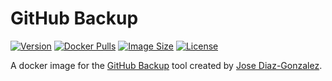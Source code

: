# GitHub Backup

[![Version](https://img.shields.io/docker/v/douglasparker/github-backup?style=flat-square)](https://hub.docker.com/r/douglasparker/github-backup)
[![Docker Pulls](https://img.shields.io/docker/pulls/douglasparker/github-backup?style=flat-square)](https://hub.docker.com/r/douglasparker/github-backup)
[![Image Size](https://img.shields.io/docker/image-size/douglasparker/github-backup?style=flat-square)](https://hub.docker.com/r/douglasparker/github-backup)
[![License](https://img.shields.io/github/license/douglasparker/github-backup?style=flat-square)](https://github.com/douglasparker/github-backup/blob/main/LICENSE.md)

A docker image for the [GitHub Backup](https://github.com/josegonzalez/python-github-backup) tool created by [Jose Diaz-Gonzalez](https://github.com/josegonzalez).